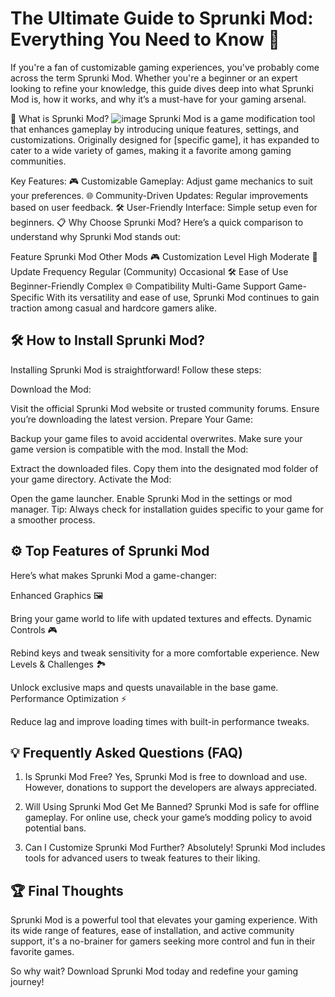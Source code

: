 # The Ultimate Guide to Sprunki Mod: Everything You Need to Know 🚀
If you're a fan of customizable gaming experiences, you've probably come across the term Sprunki Mod. Whether you're a beginner or an expert looking to refine your knowledge, this guide dives deep into what Sprunki Mod is, how it works, and why it’s a must-have for your gaming arsenal.

🌟 What is Sprunki Mod?
![image](https://github.com/user-attachments/assets/dbf8c1e1-4e08-428a-9607-c3e285f56310)
Sprunki Mod is a game modification tool that enhances gameplay by introducing unique features, settings, and customizations. Originally designed for [specific game], it has expanded to cater to a wide variety of games, making it a favorite among gaming communities.

Key Features:
🎮 Customizable Gameplay: Adjust game mechanics to suit your preferences.
🌐 Community-Driven Updates: Regular improvements based on user feedback.
🛠️ User-Friendly Interface: Simple setup even for beginners.
📋 Why Choose Sprunki Mod?
Here’s a quick comparison to understand why Sprunki Mod stands out:

Feature	Sprunki Mod	Other Mods
🎮 Customization Level	High	Moderate
🔄 Update Frequency	Regular (Community)	Occasional
🛠️ Ease of Use	Beginner-Friendly	Complex
🌐 Compatibility	Multi-Game Support	Game-Specific
With its versatility and ease of use, Sprunki Mod continues to gain traction among casual and hardcore gamers alike.

## 🛠️ How to Install Sprunki Mod?
Installing Sprunki Mod is straightforward! Follow these steps:

Download the Mod:

Visit the official Sprunki Mod website or trusted community forums.
Ensure you’re downloading the latest version.
Prepare Your Game:

Backup your game files to avoid accidental overwrites.
Make sure your game version is compatible with the mod.
Install the Mod:

Extract the downloaded files.
Copy them into the designated mod folder of your game directory.
Activate the Mod:

Open the game launcher.
Enable Sprunki Mod in the settings or mod manager.
Tip: Always check for installation guides specific to your game for a smoother process.

## ⚙️ Top Features of Sprunki Mod
Here’s what makes Sprunki Mod a game-changer:

Enhanced Graphics 🖼️

Bring your game world to life with updated textures and effects.
Dynamic Controls 🎮

Rebind keys and tweak sensitivity for a more comfortable experience.
New Levels & Challenges 🏞️

Unlock exclusive maps and quests unavailable in the base game.
Performance Optimization ⚡

Reduce lag and improve loading times with built-in performance tweaks.
## 💡 Frequently Asked Questions (FAQ)
1. Is Sprunki Mod Free?
Yes, Sprunki Mod is free to download and use. However, donations to support the developers are always appreciated.

2. Will Using Sprunki Mod Get Me Banned?
Sprunki Mod is safe for offline gameplay. For online use, check your game’s modding policy to avoid potential bans.

3. Can I Customize Sprunki Mod Further?
Absolutely! Sprunki Mod includes tools for advanced users to tweak features to their liking.

## 🏆 Final Thoughts
Sprunki Mod is a powerful tool that elevates your gaming experience. With its wide range of features, ease of installation, and active community support, it's a no-brainer for gamers seeking more control and fun in their favorite games.

So why wait? Download Sprunki Mod today and redefine your gaming journey!
